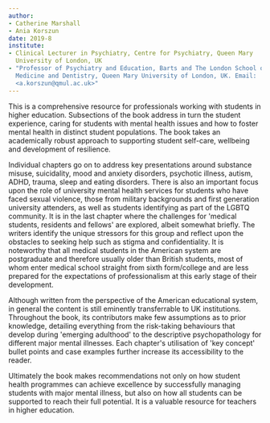 ```yaml
---
author:
- Catherine Marshall
- Ania Korszun
date: 2019-8
institute:
- Clinical Lecturer in Psychiatry, Centre for Psychiatry, Queen Mary
  University of London, UK
- "Professor of Psychiatry and Education, Barts and The London School of
  Medicine and Dentistry, Queen Mary University of London, UK. Email:
  <a.korszun@qmul.ac.uk>"
---
```


This is a comprehensive resource for professionals working with students
in higher education. Subsections of the book address in turn the student
experience, caring for students with mental health issues and how to
foster mental health in distinct student populations. The book takes an
academically robust approach to supporting student self-care, wellbeing
and development of resilience.

Individual chapters go on to address key presentations around substance
misuse, suicidality, mood and anxiety disorders, psychotic illness,
autism, ADHD, trauma, sleep and eating disorders. There is also an
important focus upon the role of university mental health services for
students who have faced sexual violence, those from military backgrounds
and first generation university attenders, as well as students
identifying as part of the LGBTQ community. It is in the last chapter
where the challenges for 'medical students, residents and fellows' are
explored, albeit somewhat briefly. The writers identify the unique
stressors for this group and reflect upon the obstacles to seeking help
such as stigma and confidentiality. It is noteworthy that all medical
students in the American system are postgraduate and therefore usually
older than British students, most of whom enter medical school straight
from sixth form/college and are less prepared for the expectations of
professionalism at this early stage of their development.

Although written from the perspective of the American educational
system, in general the content is still eminently transferrable to UK
institutions. Throughout the book, its contributors make few assumptions
as to prior knowledge, detailing everything from the risk-taking
behaviours that develop during 'emerging adulthood' to the descriptive
psychopathology for different major mental illnesses. Each chapter\'s
utilisation of 'key concept' bullet points and case examples further
increase its accessibility to the reader.

Ultimately the book makes recommendations not only on how student health
programmes can achieve excellence by successfully managing students with
major mental illness, but also on how all students can be supported to
reach their full potential. It is a valuable resource for teachers in
higher education.
